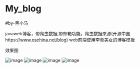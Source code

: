 # My_blog
#by-黑小马


javaweb博客，带爬虫数据,带邮箱功能，爬虫数据来源(开源中国https://www.oschina.net/blog)
web前端使用李青美女的博客模板

效果图

![image](https://github.com/heixiaoma/My_blog/edit/master/a.png)
![image](https://github.com/heixiaoma/My_blog/edit/master/b.png)
![image](https://github.com/heixiaoma/My_blog/edit/master/c.png)
![image](https://github.com/heixiaoma/My_blog/edit/master/d.png)
